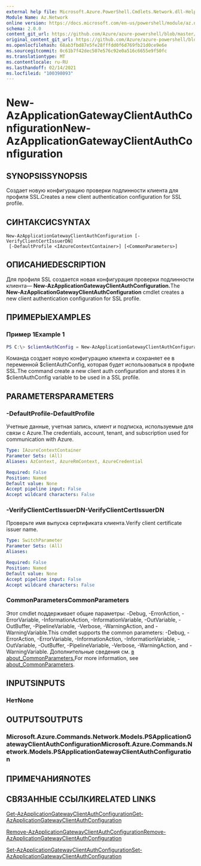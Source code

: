 ```yaml
---
external help file: Microsoft.Azure.PowerShell.Cmdlets.Network.dll-Help.xml
Module Name: Az.Network
online version: https://docs.microsoft.com/en-us/powershell/module/az.network/new-azapplicationgatewayclientauthconfiguration
schema: 2.0.0
content_git_url: https://github.com/Azure/azure-powershell/blob/master/src/Network/Network/help/New-AzApplicationGatewayClientAuthConfiguration.md
original_content_git_url: https://github.com/Azure/azure-powershell/blob/master/src/Network/Network/help/New-AzApplicationGatewayClientAuthConfiguration.md
ms.openlocfilehash: 68ab3fbd87e5fe28fffdd0f6d769fb21d0ce9e6e
ms.sourcegitcommit: 0c61b7f42dec507e576c92e0a516c6655e9f50fc
ms.translationtype: MT
ms.contentlocale: ru-RU
ms.lasthandoff: 02/14/2021
ms.locfileid: "100398093"
---
```

# <span data-ttu-id="1bc56-101">New-AzApplicationGatewayClientAuthConfiguration</span><span class="sxs-lookup"><span data-stu-id="1bc56-101">New-AzApplicationGatewayClientAuthConfiguration</span></span>

## <span data-ttu-id="1bc56-102">SYNOPSIS</span><span class="sxs-lookup"><span data-stu-id="1bc56-102">SYNOPSIS</span></span>
<span data-ttu-id="1bc56-103">Создает новую конфигурацию проверки подлинности клиента для профиля SSL.</span><span class="sxs-lookup"><span data-stu-id="1bc56-103">Creates a new client authentication configuration for SSL profile.</span></span>

## <span data-ttu-id="1bc56-104">СИНТАКСИС</span><span class="sxs-lookup"><span data-stu-id="1bc56-104">SYNTAX</span></span>

```
New-AzApplicationGatewayClientAuthConfiguration [-VerifyClientCertIssuerDN]
 [-DefaultProfile <IAzureContextContainer>] [<CommonParameters>]
```

## <span data-ttu-id="1bc56-105">ОПИСАНИЕ</span><span class="sxs-lookup"><span data-stu-id="1bc56-105">DESCRIPTION</span></span>
<span data-ttu-id="1bc56-106">Для профиля SSL создается новая конфигурация проверки подлинности клиента— **New-AzApplicationGatewayClientAuthConfiguration.**</span><span class="sxs-lookup"><span data-stu-id="1bc56-106">The **New-AzApplicationGatewayClientAuthConfiguration** cmdlet creates a new client authentication configuration for SSL profile.</span></span>

## <span data-ttu-id="1bc56-107">ПРИМЕРЫ</span><span class="sxs-lookup"><span data-stu-id="1bc56-107">EXAMPLES</span></span>

### <span data-ttu-id="1bc56-108">Пример 1</span><span class="sxs-lookup"><span data-stu-id="1bc56-108">Example 1</span></span>
```powershell
PS C:\> $clientAuthConfig = New-AzApplicationGatewayClientAuthConfiguration -VerifyClientCertIssuerDN
```

<span data-ttu-id="1bc56-109">Команда создает новую конфигурацию клиента и сохраняет ее в переменной $clientAuthConfig, которая будет использоваться в профиле SSL.</span><span class="sxs-lookup"><span data-stu-id="1bc56-109">The command create a new client auth configuration and stores it in $clientAuthConfig variable to be used in a SSL profile.</span></span> 

## <span data-ttu-id="1bc56-110">PARAMETERS</span><span class="sxs-lookup"><span data-stu-id="1bc56-110">PARAMETERS</span></span>

### <span data-ttu-id="1bc56-111">-DefaultProfile</span><span class="sxs-lookup"><span data-stu-id="1bc56-111">-DefaultProfile</span></span>
<span data-ttu-id="1bc56-112">Учетные данные, учетная запись, клиент и подписка, используемые для связи с Azure.</span><span class="sxs-lookup"><span data-stu-id="1bc56-112">The credentials, account, tenant, and subscription used for communication with Azure.</span></span>

```yaml
Type: IAzureContextContainer
Parameter Sets: (All)
Aliases: AzContext, AzureRmContext, AzureCredential

Required: False
Position: Named
Default value: None
Accept pipeline input: False
Accept wildcard characters: False
```

### <span data-ttu-id="1bc56-113">-VerifyClientCertIssuerDN</span><span class="sxs-lookup"><span data-stu-id="1bc56-113">-VerifyClientCertIssuerDN</span></span>
<span data-ttu-id="1bc56-114">Проверьте имя выпуска сертификата клиента.</span><span class="sxs-lookup"><span data-stu-id="1bc56-114">Verify client certificate issuer name.</span></span>

```yaml
Type: SwitchParameter
Parameter Sets: (All)
Aliases:

Required: False
Position: Named
Default value: None
Accept pipeline input: False
Accept wildcard characters: False
```

### <span data-ttu-id="1bc56-115">CommonParameters</span><span class="sxs-lookup"><span data-stu-id="1bc56-115">CommonParameters</span></span>
<span data-ttu-id="1bc56-116">Этот cmdlet поддерживает общие параметры: -Debug, -ErrorAction, -ErrorVariable, -InformationAction, -InformationVariable, -OutVariable, -OutBuffer, -PipelineVariable, -Verbose, -WarningAction, and -WarningVariable.</span><span class="sxs-lookup"><span data-stu-id="1bc56-116">This cmdlet supports the common parameters: -Debug, -ErrorAction, -ErrorVariable, -InformationAction, -InformationVariable, -OutVariable, -OutBuffer, -PipelineVariable, -Verbose, -WarningAction, and -WarningVariable.</span></span> <span data-ttu-id="1bc56-117">Дополнительные сведения см. [в about_CommonParameters.](http://go.microsoft.com/fwlink/?LinkID=113216)</span><span class="sxs-lookup"><span data-stu-id="1bc56-117">For more information, see [about_CommonParameters](http://go.microsoft.com/fwlink/?LinkID=113216).</span></span>

## <span data-ttu-id="1bc56-118">INPUTS</span><span class="sxs-lookup"><span data-stu-id="1bc56-118">INPUTS</span></span>

### <span data-ttu-id="1bc56-119">Нет</span><span class="sxs-lookup"><span data-stu-id="1bc56-119">None</span></span>

## <span data-ttu-id="1bc56-120">OUTPUTS</span><span class="sxs-lookup"><span data-stu-id="1bc56-120">OUTPUTS</span></span>

### <span data-ttu-id="1bc56-121">Microsoft.Azure.Commands.Network.Models.PSApplicationGatewayClientAuthConfiguration</span><span class="sxs-lookup"><span data-stu-id="1bc56-121">Microsoft.Azure.Commands.Network.Models.PSApplicationGatewayClientAuthConfiguration</span></span>

## <span data-ttu-id="1bc56-122">ПРИМЕЧАНИЯ</span><span class="sxs-lookup"><span data-stu-id="1bc56-122">NOTES</span></span>

## <span data-ttu-id="1bc56-123">СВЯЗАННЫЕ ССЫЛКИ</span><span class="sxs-lookup"><span data-stu-id="1bc56-123">RELATED LINKS</span></span>


[<span data-ttu-id="1bc56-124">Get-AzApplicationGatewayClientAuthConfiguration</span><span class="sxs-lookup"><span data-stu-id="1bc56-124">Get-AzApplicationGatewayClientAuthConfiguration</span></span>](./Get-AzApplicationGatewayClientAuthConfiguration.md)

[<span data-ttu-id="1bc56-125">Remove-AzApplicationGatewayClientAuthConfiguration</span><span class="sxs-lookup"><span data-stu-id="1bc56-125">Remove-AzApplicationGatewayClientAuthConfiguration</span></span>](./Remove-AzApplicationGatewayClientAuthConfiguration.md)

[<span data-ttu-id="1bc56-126">Set-AzApplicationGatewayClientAuthConfiguration</span><span class="sxs-lookup"><span data-stu-id="1bc56-126">Set-AzApplicationGatewayClientAuthConfiguration</span></span>](./Set-AzApplicationGatewayClientAuthConfiguration.md)
